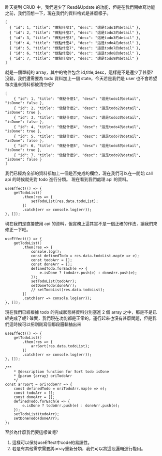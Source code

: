 昨天提到 CRUD 中，我們還少了 Read&Update 的功能，但是在我們開始寫功能之前，我們回想一下，現在我們的資料格式是甚麼樣子。

```
[
  { "id": 1, "title": "做點什麼1", "desc": "這是todo1的detail" },
  { "id": 2, "title": "做點什麼2", "desc": "這是todo2的detail" },
  { "id": 3, "title": "做點什麼3", "desc": "這是todo3的detail" },
  { "id": 4, "title": "做點什麼4", "desc": "這是todo4的detail" },
  { "id": 5, "title": "做點什麼7", "desc": "這是todo7的detail" },
  { "id": 6, "title": "做點什麼8", "desc": "這是todo8的detail" },
  { "id": 7, "title": "做點什麼9", "desc": "這是todo9的detail" }
]
```

就是一個單純的 array，其中的物件包含 id,title,desc，這樣是不是還少了甚麼?
沒錯，我們還需要為 todo 資料加上一個 state，今天若是我們是 user 也不會希望每次進來資料都被清空吧?

```
[
    { "id": 1, "title": "做點什麼1", "desc": "這是todo1的detail", "isDone": false },
    { "id": 2, "title": "做點什麼2", "desc": "這是todo2的detail", "isDone": true },
    { "id": 3, "title": "做點什麼3", "desc": "這是todo3的detail", "isDone": false },
    { "id": 4, "title": "做點什麼4", "desc": "這是todo4的detail", "isDone": true },
    { "id": 5, "title": "做點什麼7", "desc": "這是todo7的detail", "isDone": false },
    { "id": 6, "title": "做點什麼8", "desc": "這是todo8的detail", "isDone": true },
    { "id": 7, "title": "做點什麼9", "desc": "這是todo9的detail", "isDone": false }
]
```

我們已經為全部的資料都加上一個是否完成的欄位，現在我們可以在一開始 call api 的時候就先對 todo 進行分類。
現在看到我們處理 api 的資料。

```
useEffect(() => {
    getTodoList()
        .then(res => {
            setTodoList(res.data.todoList);
        })
        .catch(err => console.log(err));
}, []);
```

現在我們是直接使用 api 的資料，但實務上這其實不是一個正確的作法，讓我們來修正一下吧。

```
useEffect(() => {
    getTodoList()
        .then(res => {
            console.log();
            const definedTodo = res.data.todoList.map(e => e);
            const todoArr = [];
            const doneArr = [];
            definedTodo.forEach(e => {
                e.isDone ? todoArr.push(e) : doneArr.push(e);
            });
            setTodoList(todoArr);
            setDoneTodo(doneArr);
            // setTodoList(res.data.todoList);
        })
        .catch(err => console.log(err));
}, []);
```

現在我們已經根據 todo 的完成狀態將資料分別塞進 2 個 array 之中，那是不是已經完成了呢?
確實，我們現在功能都是正常的，運行起來也沒有甚麼問題，但是我們這時候可以把剛剛寫個那段邏輯抽出來

```
useEffect(() => {
    getTodoList()
        .then(res => {
            arrSort(res.data.todoList);
        })
        .catch(err => console.log(err));
}, []);
```

```
/**
    * @description function for Sort todo isDone
    * @param {array} oriTodoArr
    */
const arrSort = oriTodoArr => {
    const definedTodo = oriTodoArr.map(e => e);
    const todoArr = [];
    const doneArr = [];
    definedTodo.forEach(e => {
        e.isDone ? todoArr.push(e) : doneArr.push(e);
    });
    setTodoList(todoArr);
    setDoneTodo(doneArr);
};

```

至於為什麼我們要這樣做呢?
1. 這樣可以保持useEffect中code的易讀性。
2. 若是有其他需求需要將array重新分類，我們可以將這段邏輯進行複用。
   
